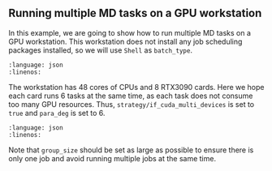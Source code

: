 ## Running multiple MD tasks on a GPU workstation

In this example, we are going to show how to run multiple MD tasks on a GPU workstation. This workstation does not install any job scheduling packages installed, so we will use `Shell` as `batch_type`.

```{literalinclude} ../../examples/machine/mandu.json
:language: json
:linenos:
```

The workstation has 48 cores of CPUs and 8 RTX3090 cards. Here we hope each card runs 6 tasks at the same time, as each task does not consume too many GPU resources. Thus, `strategy/if_cuda_multi_devices` is set to `true` and `para_deg` is set to 6.

```{literalinclude} ../../examples/resources/mandu.json
:language: json
:linenos:
```

Note that `group_size` should be set as large as possible to ensure there is only one job and avoid running multiple jobs at the same time.
